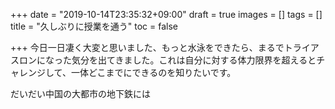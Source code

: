 +++
date = "2019-10-14T23:35:32+09:00"
draft = true
images = []
tags = []
title = "久しぶりに授業を通う"
toc = false

+++
今日一日凄く大変と思いました、もっと水泳をできたら、まるでトライアスロンになった気分を出てきました。これは自分に対する体力限界を超えるとチャレンジして、一体どこまでにできるのを知りたいです。

だいだい中国の大都市の地下鉄には